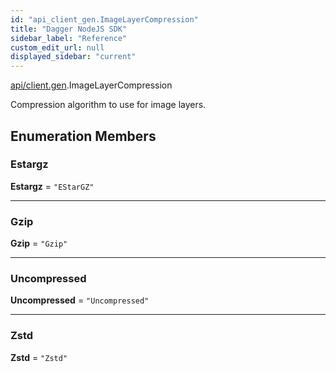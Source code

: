 ```yaml
---
id: "api_client_gen.ImageLayerCompression"
title: "Dagger NodeJS SDK"
sidebar_label: "Reference"
custom_edit_url: null
displayed_sidebar: "current"
---
```


[api/client.gen](../modules/api_client_gen.md).ImageLayerCompression

Compression algorithm to use for image layers.

## Enumeration Members

### Estargz

 **Estargz** = ``"EStarGZ"``

___

### Gzip

 **Gzip** = ``"Gzip"``

___

### Uncompressed

 **Uncompressed** = ``"Uncompressed"``

___

### Zstd

 **Zstd** = ``"Zstd"``
